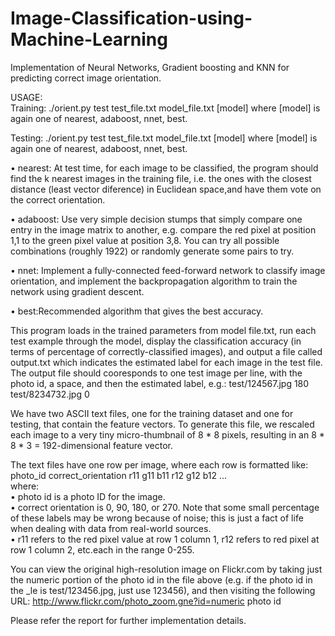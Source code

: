 # Image-Classification-using-Machine-Learning
Implementation of Neural Networks, Gradient boosting and KNN for predicting correct image orientation.

USAGE:  
Training: 
./orient.py test test_file.txt model_file.txt [model]
where [model] is again one of nearest, adaboost, nnet, best.

Testing: 
./orient.py test test_file.txt model_file.txt [model]
where [model] is again one of nearest, adaboost, nnet, best.

• nearest: At test time, for each image to be classified, the program should find the k nearest images in the training file, i.e. the ones with the closest distance (least vector diference) in Euclidean space,and have them vote on the correct orientation.

• adaboost: Use very simple decision stumps that simply compare one entry in the image matrix to another, e.g. compare the red pixel at position 1,1 to the green pixel value at position 3,8. You can try all possible combinations (roughly 1922) or randomly generate some pairs to try.

• nnet: Implement a fully-connected feed-forward network to classify image orientation, and implement the backpropagation algorithm to train the network using gradient descent.

• best:Recommended algorithm that gives the best accuracy.

This program loads in the trained parameters from model file.txt, run each test example through the model, display the classification accuracy (in terms of percentage of correctly-classified images), and output a file called output.txt which indicates the estimated label for each image in the test file. The output file should cooresponds to one test image per line, with the photo id, a space, and then the estimated label, e.g.:
test/124567.jpg 180
test/8234732.jpg 0

We have two ASCII text files, one for the training dataset and one for testing, that contain the feature vectors. 
To generate this file, we rescaled each image to a very tiny micro-thumbnail of 8 * 8 pixels, resulting in an 8 * 8 * 3 = 192-dimensional feature vector.

The text files have one row per image, where each row is formatted like:  
photo_id correct_orientation r11 g11 b11 r12 g12 b12 ...  
where:  
• photo id is a photo ID for the image.  
• correct orientation is 0, 90, 180, or 270. Note that some small percentage of these labels may be wrong because of noise; this is just a fact of life when dealing with data from real-world sources.  
• r11 refers to the red pixel value at row 1 column 1, r12 refers to red pixel at row 1 column 2, etc.each in the range 0-255.
 
You can view the original high-resolution image on Flickr.com by taking just the numeric portion of the photo id in the file above (e.g. if the photo id in the _le is test/123456.jpg, just use 123456), and then visiting the following URL: 
http://www.flickr.com/photo_zoom.gne?id=numeric photo id


Please refer the report for further implementation details.
